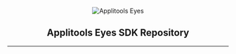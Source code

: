 <div align="center">

![Applitools Eyes](https://i.ibb.co/3hWJK68/applitools-eyes-logo.png)
## Applitools Eyes SDK Repository

</div>

---
